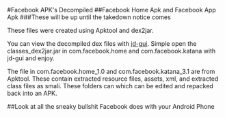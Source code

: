 #Facebook APK's Decompiled
##Facebook Home Apk and Facebook App Apk
###These will be up until the takedown notice comes

These files were created using Apktool and dex2jar. 

You can view the decompiled dex files with [jd-gui](http://java.decompiler.free.fr/?q=jdgui).  Simple open the classes_dex2jar.jar in com.facebook.home and com.facebook.katana with jd-gui and enjoy. 

The file in com.facebook.home_1.0 and com.facebook.katana_3.1 are from Apktool.  These contain extracted resource files, assets, xml, and extracted class files as smali.  These folders can which can be edited and repacked back into an APK. 

##Look at all the sneaky bullshit Facebook does with your Android Phone
